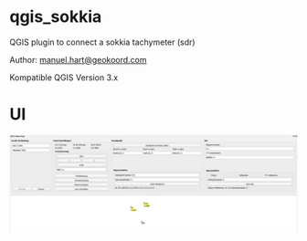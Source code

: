 # qgis_sokkia

QGIS plugin to connect a sokkia tachymeter (sdr)

Author: manuel.hart@geokoord.com

Kompatible QGIS Version 3.x

# UI

![UI](./img.png)

